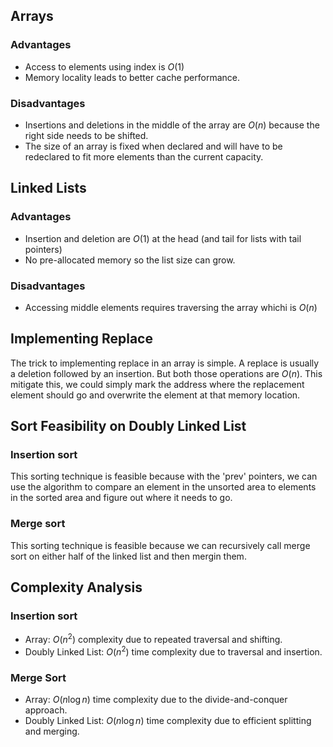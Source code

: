 ## Arrays

### Advantages
* Access to elements using index is $O(1)$
* Memory locality leads to better cache performance.

### Disadvantages
* Insertions and deletions in the middle of the array are $O(n)$ because the right side needs to be shifted.
* The size of an array is fixed when declared and will have to be redeclared to fit more elements than the current capacity.

## Linked Lists

### Advantages
* Insertion and deletion are $O(1)$ at the head (and tail for lists with tail pointers)
* No pre-allocated memory so the list size can grow.

### Disadvantages
* Accessing middle elements requires traversing the array whichi is $O(n)$

## Implementing Replace

The trick to implementing replace in an array is simple. A replace is usually a deletion followed by an insertion. But both those operations are $O(n)$. This mitigate this, we could simply mark the address where the replacement element should go and overwrite the element at that memory location.

## Sort Feasibility on Doubly Linked List

### Insertion sort
This sorting technique is feasible because with the 'prev' pointers, we can use the algorithm to compare an element in the unsorted area to elements in the sorted area and figure out where it needs to go.

### Merge sort
This sorting technique is feasible because we can recursively call merge sort on either half of the linked list and then mergin them.

## Complexity Analysis

### Insertion sort
* Array: $O(n^2)$ complexity due to repeated traversal and shifting.
* Doubly Linked List: $O(n^2)$ time complexity due to traversal and insertion.

### Merge Sort
* Array: $O(n \log{n})$ time complexity due to the divide-and-conquer approach.
* Doubly Linked List: $O(n \log{n})$ time complexity due to efficient splitting and merging.